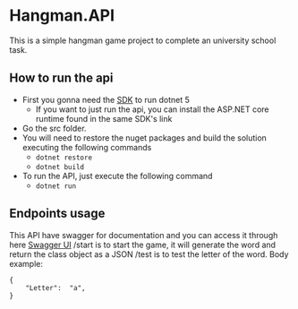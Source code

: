 # Hangman.API

This is a simple hangman game project to complete an university school task.

## How to run the api

 - First you gonna need the [SDK](https://dotnet.microsoft.com/download/dotnet/5.0) to run dotnet 5
   - If you want to just run the api, you can install the ASP.NET core runtime found in the same SDK's link
 - Go the src folder.
 - You will need to restore the nuget packages and build the solution executing the following commands
   - `dotnet restore`
   - `dotnet build`
- To run the API, just execute the following command
   - `dotnet run`

## Endpoints usage

This API have swagger for documentation and you can access it through here [Swagger UI](https://localhost:5001/swagger/index.html)
/start is to start the game, it will generate the word and return the class object as a JSON
/test is to test the letter of the word. Body example:

    {
    	"Letter":  "a",
    } 
